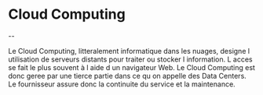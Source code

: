 # Cloud Computing
--

Le Cloud Computing, litteralement informatique dans les nuages, designe l utilisation de serveurs distants 
pour traiter ou stocker l information. L acces se fait le plus souvent à l aide d un navigateur Web. Le Cloud 
Computing est donc geree par une tierce partie dans ce qu on appelle des Data Centers. Le fournisseur 
assure donc la continuite du service et la maintenance.
